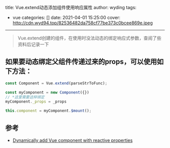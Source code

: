title: Vue.extend动态添加组件使用响应属性
author: wyding
tags:
  - vue
categories: []
date: 2021-04-01 15:25:00
cover: http://cdn.wyd94.top/82536482da758cf77be373c0bcee869e.jpeg
---
> Vue.extend创建的组件，在使用时没法动态的绑定响应式参数，查阅了些资料后记录一下

<!-- more -->
## 如果要动态绑定父组件传递过来的props，可以使用如下方法：

```js
const Component = Vue.extend(parseStrToFunc);

const myComponent = new Component({})
// *这里需要这样绑定
myComponent._props = _props

this.component = myComponent.$mount();
```

## 参考

- [Dynamically add Vue component with reactive properties](https://forum.vuejs.org/t/dynamically-add-vue-component-with-reactive-properties/17360/6)
